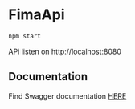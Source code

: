# FimaApi

```sh
npm start
```

APi listen on http://localhost:8080

## Documentation

Find Swagger documentation [HERE](http://localhost:8080/api/docs)
